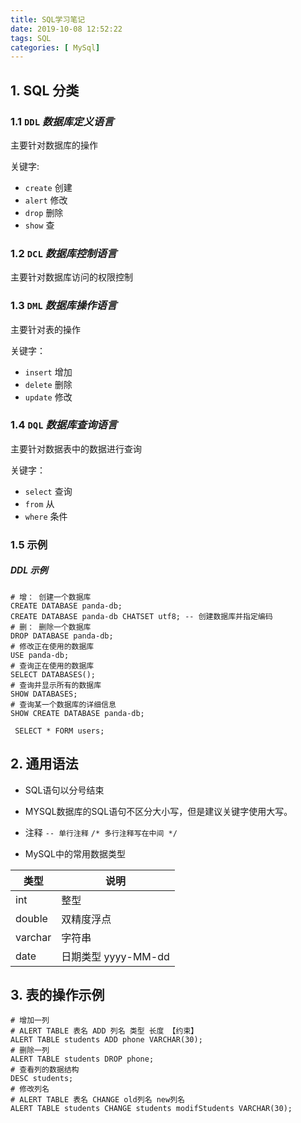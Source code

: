 ```yaml
---
title: SQL学习笔记
date: 2019-10-08 12:52:22
tags: SQL
categories: [ MySql]
---
```




## 1. SQL 分类



### 1.1 `DDL` *数据库定义语言*

主要针对数据库的操作



关键字:

* `create` 创建
* `alert` 修改
* `drop` 删除
* `show` 查 

### 1.2 `DCL` *数据库控制语言*

主要针对数据库访问的权限控制

### 1.3 `DML` *数据库操作语言*

主要针对表的操作



关键字：

* `insert` 增加
* `delete` 删除
* `update` 修改

### 1.4 `DQL` *数据库查询语言*

主要针对数据表中的数据进行查询



关键字：

* `select` 查询
* `from` 从
* `where` 条件

### 1.5 示例



##### DDL 示例

```mysql
# 增： 创建一个数据库
CREATE DATABASE panda-db;
CREATE DATABASE panda-db CHATSET utf8; -- 创建数据库并指定编码
# 删： 删除一个数据库
DROP DATABASE panda-db;
# 修改正在使用的数据库
USE panda-db;
# 查询正在使用的数据库
SELECT DATABASES();
# 查询并显示所有的数据库
SHOW DATABASES;
# 查询某一个数据库的详细信息
SHOW CREATE DATABASE panda-db;
```



` SELECT * FORM users;`



## 2. 通用语法



* SQL语句以分号结束

* MYSQL数据库的SQL语句不区分大小写，但是建议关键字使用大写。
* 注释 `-- 单行注释` `/* 多行注释写在中间 */`
* MySQL中的常用数据类型

| 类型    | 说明                |
| ------- | ------------------- |
| int     | 整型                |
| double  | 双精度浮点          |
| varchar | 字符串              |
| date    | 日期类型 yyyy-MM-dd |



## 3. 表的操作示例



```MYSQL
# 增加一列
# ALERT TABLE 表名 ADD 列名 类型 长度 【约束】
ALERT TABLE students ADD phone VARCHAR(30);
# 删除一列
ALERT TABLE students DROP phone;
# 查看列的数据结构 
DESC students;
# 修改列名
# ALERT TABLE 表名 CHANGE old列名 new列名
ALERT TABLE students CHANGE students modifStudents VARCHAR(30);
```

